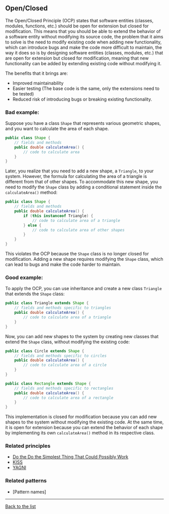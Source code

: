 ## Open/Closed

The Open/Closed Principle (OCP) states that software entities (classes, modules, functions, etc.) should be open for extension but closed for modification. This means that you should be able to extend the behavior of a software entity without modifying its source code, the problem that it aims to solve is the need to modify existing code when adding new functionality, which can introduce bugs and make the code more difficult to maintain, the way it does so is by designing software entities (classes, modules, etc.) that are open for extension but closed for modification, meaning that new functionality can be added by extending existing code without modifying it.

The benefits that it brings are:

- Improved maintainability
- Easier testing (The base code is the same, only the extensions need to be tested)
- Reduced risk of introducing bugs or breaking existing functionality.
### Bad example:

Suppose you have a class `Shape` that represents various geometric shapes, and you want to calculate the area of each shape. 

``` java
public class Shape {
    // fields and methods
    public double calculateArea() {
        // code to calculate area
    }
}
```

Later, you realize that you need to add a new shape, a `Triangle`, to your system. However, the formula for calculating the area of a triangle is different from that of other shapes. To accommodate this new shape, you need to modify the `Shape` class by adding a conditional statement inside the `calculateArea()` method:

``` java
public class Shape {
    // fields and methods
    public double calculateArea() {
        if (this instanceof Triangle) {
            // code to calculate area of a triangle
        } else {
            // code to calculate area of other shapes
        }
    }
}

```

This violates the OCP because the `Shape` class is no longer closed for modification. Adding a new shape requires modifying the `Shape` class, which can lead to bugs and make the code harder to maintain.
### Good example:

To apply the OCP, you can use inheritance and create a new class `Triangle` that extends the `Shape` class:

``` java
public class Triangle extends Shape {
    // fields and methods specific to triangles
    public double calculateArea() {
        // code to calculate area of a triangle
    }
}

```

Now, you can add new shapes to the system by creating new classes that extend the `Shape` class, without modifying the existing code:

``` java
public class Circle extends Shape {
    // fields and methods specific to circles
    public double calculateArea() {
        // code to calculate area of a circle
    }
}

public class Rectangle extends Shape {
    // fields and methods specific to rectangles
    public double calculateArea() {
        // code to calculate area of a rectangle
    }
}

```

This implementation is closed for modification because you can add new shapes to the system without modifying the existing code. At the same time, it is open for extension because you can extend the behavior of each shape by implementing its own `calculateArea()` method in its respective class.

### Related principles

- [Do the Do the Simplest Thing That Could Possibly Work](../general/dothesimplestthing.md)
- [KISS](../general/kiss.md)
- [YAGNI](../general/yagni.md)

### Related patterns

- [Pattern names]

---
[Back to the list](./README.md)